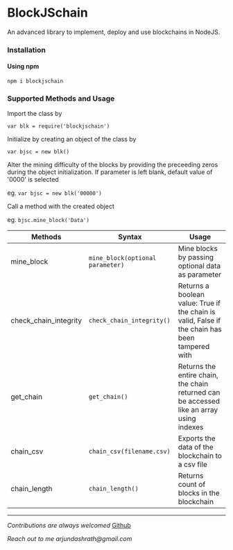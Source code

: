 # BlockJSchain
An advanced library to implement, deploy and use blockchains in NodeJS.

### Installation
#### Using npm

`npm i blockjschain`

### Supported Methods and Usage

Import the class by

`var blk = require('blockjschain')`

Initialize by creating an object of the class by

`var bjsc = new blk()`

Alter the mining difficulty of the blocks by providing the preceeding zeros during the object initialization. If parameter is left blank, default value of '0000' is selected

eg. `var bjsc = new blk('00000')`

Call a method with the created object

eg. `bjsc.mine_block('Data')`


|Methods|Syntax|Usage|
|-------|------|-----|
|mine_block|`mine_block(optional parameter)`|Mine blocks by passing optional data as parameter|
|check_chain_integrity|`check_chain_integrity()`|Returns a boolean value: True if the chain is valid, False if the chain has been tampered with|
|get_chain|`get_chain()`|Returns the entire chain, the chain returned can be accessed like an array using indexes|
|chain_csv|`chain_csv(filename.csv)`|Exports the data of the blockchain to a csv file|
|chain_length|`chain_length()`|Returns count of blocks in the blockchain|

---

_Contributions are always welcomed_
[Github](https://github.com/arjundashrath/BlockJSchain)

_Reach out to me_
_arjundashrath@gmail.com_